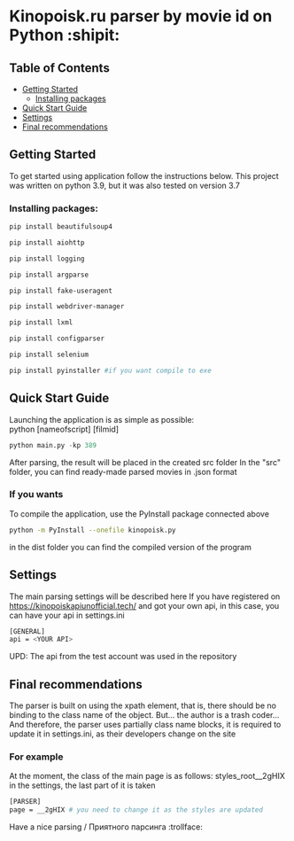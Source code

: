 
# Kinopoisk.ru parser by movie id on Python :shipit:

## Table of Contents
- [Getting Started](#getting-started)
    - [Installing packages](#installing-packages)
- [Quick Start Guide](#quick-start-guide)
- [Settings](#settings)
- [Final recommendations](#final-recommendations)

## Getting Started

To get started using application follow the instructions below.
This project was written on python 3.9, but it was also tested on version 3.7

### Installing packages:

```sh
pip install beautifulsoup4 
```
```sh
pip install aiohttp
```
```sh
pip install logging
```
```sh
pip install argparse
```
```sh
pip install fake-useragent
```
```sh
pip install webdriver-manager
```
```sh
pip install lxml 
```
```sh
pip install configparser 
```
```sh
pip install selenium
```
```sh
pip install pyinstaller #if you want compile to exe
```
## Quick Start Guide

Launching the application is as simple as possible: \
python [nameofscript] [filmid]

```py
python main.py -kp 389
```
After parsing, the result will be placed in the created src folder
In the "src" folder, you can find ready-made parsed movies in .json format

### If you wants

To compile the application, use the PyInstall package connected above

```sh
python -m PyInstall --onefile kinopoisk.py
```
in the dist folder you can find the compiled version of the program

## Settings

The main parsing settings will be described here
If you have registered on https://kinopoiskapiunofficial.tech/ and got your own api, in this case, you can have your api in settings.ini
```sh
[GENERAL]
api = <YOUR API>
```
UPD: The api from the test account was used in the repository

## Final recommendations
The parser is built on using the xpath element, that is, there should be no binding to the class name of the object.
But... the author is a trash coder...
And therefore, the parser uses partially class name blocks, it is required to update it in settings.ini, as their developers change on the site
### For example
At the moment, the class of the main page is as follows: styles_root__2gHIX
in the settings, the last part of it is taken
```sh
[PARSER]
page = __2gHIX # you need to change it as the styles are updated
```
Have a nice parsing / Приятного парсинга :trollface: